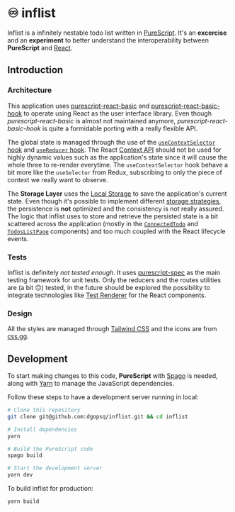 # ♾ inflist

Inflist is a infinitely nestable todo list written in [PureScript](https://www.purescript.org/). It's an **excercise** and an **experiment** to better understand the interoperability between **PureScript** and [React](https://reactjs.org/).

## Introduction

### Architecture

This application uses [purescript-react-basic](https://github.com/lumihq/purescript-react-basic) and [purescript-react-basic-hook](https://github.com/megamaddu/purescript-react-basic-hooks) to operate using React as the user interface library. Even though _purescript-react-basic_ is almost not maintained anymore, _purescript-react-basic-hook_ is quite a formidable porting with a really flexible API.

The global state is managed through the use of the [`useContextSelector` hook](https://github.com/dai-shi/use-context-selector) and [`useReducer` hook](https://reactjs.org/docs/hooks-reference.html#usereducer). The React [Context API](https://reactjs.org/docs/context.html) should not be used for highly dynamic values such as the application's state since it will cause the whole three to re-render everytime. The `useContextSelector` hook behave a bit more like the `useSelector` from Redux, subscribing to only the piece of context we really want to observe.

The **Storage Layer** uses the [Local Storage](https://developer.mozilla.org/en-US/docs/Web/API/Window/localStorage) to save the application's current state. Even though it's possible to implement different [storage strategies](https://github.com/dgopsq/inflist/blob/master/src/App/Api/Storage/Storage.purs), the persistence is **not** optimized and the consistency is not really assured. The logic that inflist uses to store and retrieve the persisted state is a bit scattered across the application (mostly in the [`ConnectedTodo`](https://github.com/dgopsq/inflist/blob/master/src/App/Components/ConnectedTodo.purs) and [`TodosListPage`](https://github.com/dgopsq/inflist/blob/master/src/App/Pages/TodosListPage.purs) components) and too much coupled with the React lifecycle events.

### Tests

Inflist is definitely _not tested enough_. It uses [purescript-spec](https://github.com/purescript-spec/purescript-spec) as the main testing framework for unit tests. Only the reducers and the routes utilities are (a bit 😔) tested, in the future should be explored the possibility to integrate technologies like [Test Renderer](https://reactjs.org/docs/test-renderer.html) for the React components.

### Design

All the styles are managed through [Tailwind CSS](https://tailwindcss.com/) and the icons are from [css.gg](https://css.gg/).

## Development

To start making changes to this code, **PureScript** with [Spago](https://github.com/purescript/spago) is needed, along with [Yarn](https://yarnpkg.com/) to manage the JavaScript dependencies.

Follow these steps to have a development server running in local:

```bash
# Clone this repository
git clone git@github.com:dgopsq/inflist.git && cd inflist

# Install dependencies
yarn

# Build the PureScript code
spago build

# Start the development server
yarn dev
```

To build inflist for production:

```bash
yarn build
```
